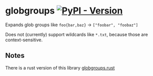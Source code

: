 # globgroups [![PyPI - Version](https://img.shields.io/pypi/v/globgroups)](https://pypi.org/project/globgroups)
Expands glob groups like `foo{bar,baz}` -> `["foobar", "foobaz"]`

Does not (currently) support wildcards like `*.txt`, because those are context-sensitive.

## Notes
There is a rust version of this library [globgroups.rust](https://github.com/Techcable/globgroups.rust)
